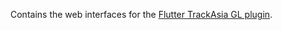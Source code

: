 Contains the web interfaces for the [Flutter TrackAsia GL plugin](https://github.com/trackasia/flutter-trackasia-gl).